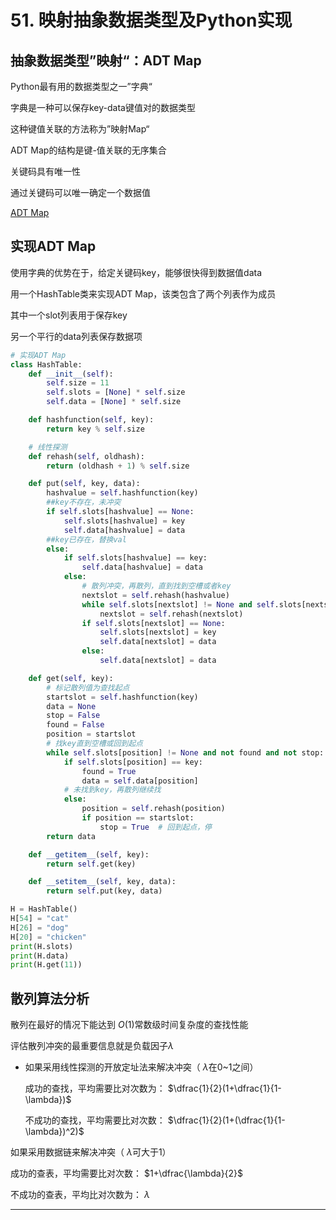 # 51. 映射抽象数据类型及Python实现

## 抽象数据类型”映射“：ADT Map

Python最有用的数据类型之一”字典“

字典是一种可以保存key-data键值对的数据类型

这种键值关联的方法称为”映射Map“

ADT Map的结构是键-值关联的无序集合

关键码具有唯一性

通过关键码可以唯一确定一个数据值

[ADT Map](51%20%E6%98%A0%E5%B0%84%E6%8A%BD%E8%B1%A1%E6%95%B0%E6%8D%AE%E7%B1%BB%E5%9E%8B%E5%8F%8APython%E5%AE%9E%E7%8E%B0%2027020cba3de645839c789c51a77c5f6e/ADT%20Map%204217a02dd98747c982a4c027675380ff.csv)

## 实现ADT Map

使用字典的优势在于，给定关键码key，能够很快得到数据值data

用一个HashTable类来实现ADT Map，该类包含了两个列表作为成员

其中一个slot列表用于保存key

另一个平行的data列表保存数据项

```python
# 实现ADT Map
class HashTable:
    def __init__(self):
        self.size = 11
        self.slots = [None] * self.size
        self.data = [None] * self.size

    def hashfunction(self, key):
        return key % self.size

    # 线性探测
    def rehash(self, oldhash):
        return (oldhash + 1) % self.size

    def put(self, key, data):
        hashvalue = self.hashfunction(key)
        ##key不存在，未冲突
        if self.slots[hashvalue] == None:
            self.slots[hashvalue] = key
            self.data[hashvalue] = data
        ##key已存在，替换val
        else:
            if self.slots[hashvalue] == key:
                self.data[hashvalue] = data
            else:
                # 散列冲突，再散列，直到找到空槽或者key
                nextslot = self.rehash(hashvalue)
                while self.slots[nextslot] != None and self.slots[nextslot] != key:
                    nextslot = self.rehash(nextslot)
                if self.slots[nextslot] == None:
                    self.slots[nextslot] = key
                    self.data[nextslot] = data
                else:
                    self.data[nextslot] = data

    def get(self, key):
        # 标记散列值为查找起点
        startslot = self.hashfunction(key)
        data = None
        stop = False
        found = False
        position = startslot
        # 找key直到空槽或回到起点
        while self.slots[position] != None and not found and not stop:
            if self.slots[position] == key:
                found = True
                data = self.data[position]
            # 未找到key，再散列继续找
            else:
                position = self.rehash(position)
                if position == startslot:
                    stop = True  # 回到起点，停
        return data

    def __getitem__(self, key):
        return self.get(key)

    def __setitem__(self, key, data):
        return self.put(key, data)

H = HashTable()
H[54] = "cat"
H[26] = "dog"
H[20] = "chicken"
print(H.slots)
print(H.data)
print(H.get(11))
```

## 散列算法分析

散列在最好的情况下能达到 $O(1)$常数级时间复杂度的查找性能

评估散列冲突的最重要信息就是负载因子$\lambda$ 

- 如果采用线性探测的开放定址法来解决冲突（ $\lambda$在0~1之间）

    成功的查找，平均需要比对次数为： $\dfrac{1}{2}(1+\dfrac{1}{1-\lambda})$ 

    不成功的查找，平均需要比对次数： $\dfrac{1}{2}(1+(\dfrac{1}{1-\lambda})^2)$

如果采用数据链来解决冲突（ $\lambda$可大于1）

成功的查表，平均需要比对次数： $1+\dfrac{\lambda}{2}$

不成功的查表，平均比对次数为： $\lambda$

---